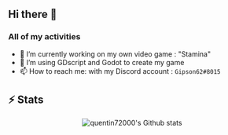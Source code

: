 ## Hi there 👋


### All of my activities

- 🔭 I’m currently working on my own video game : "Stamina"
- 🌱 I’m using GDscript and Godot to create my game
- 📫 How to reach me: with my Discord account : `Gipson62#8015`

## ⚡ Stats
<p align="center">

  <img src="https://github-readme-stats.vercel.app/api?username=Gipson62&theme=tokyonight&show_icons=true&include_all_commits=true" alt="quentin72000's Github stats">
</p>


